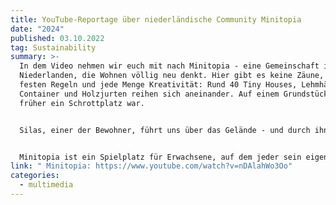 ```yaml
---
title: YouTube-Reportage über niederländische Community Minitopia
date: "2024"
published: 03.10.2022
tag: Sustainability
summary: >-
  In dem Video nehmen wir euch mit nach Minitopia - eine Gemeinschaft in den
  Niederlanden, die Wohnen völlig neu denkt. Hier gibt es keine Zäune, keine
  festen Regeln und jede Menge Kreativität: Rund 40 Tiny Houses, Lehmhäuser,
  Container und Holzjurten reihen sich aneinander. Auf einem Grundstück, das
  früher ein Schrottplatz war. 


  Silas, einer der Bewohner, führt uns über das Gelände - und durch ihn lernen wir auch andere Bewohnerinnen kennen und bekommen Einblicke in verschiedene Häuser.  Wir erleben, wie nachhaltig und frei man hier leben kann - in einer Gemeinschaft, die zusammenhält und doch jedem seinen Raum lässt. Sogar die Haustiere gehören hier dazu: Die Schweine Baguette und Karel sind Teil der Gemeinschaft.


  Minitopia ist ein Spielplatz für Erwachsene, auf dem jeder sein eigenes Ding macht - und die Gemeinschaft trotzdem funktioniert. Doch die Zukunft dieses besonderen Ortes ist aktuell leider noch ungewiss…
link: " Minitopia: https://www.youtube.com/watch?v=nDAlahWo3Oo"
categories:
  - multimedia
---
```

